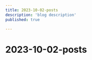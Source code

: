 ```yaml
---
title: 2023-10-02-posts
description: 'blog description'
published: true

---
```


# 2023-10-02-posts
